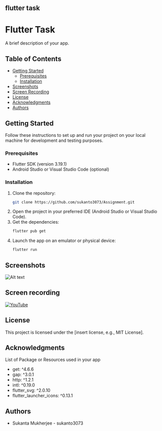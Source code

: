 
## flutter task

# Flutter Task

A brief description of your app.

## Table of Contents

- [Getting Started](#getting-started)
  - [Prerequisites](#prerequisites)
  - [Installation](#installation)
- [Screenshots](#screenshots)
- [Screen Recording](#screen-recordings)
- [License](#license)
- [Acknowledgments](#acknowledgments)
- [Authors](#authors)

## Getting Started

Follow these instructions to set up and run your project on your local machine for development and testing purposes.

### Prerequisites

- Flutter SDK (version 3.19.1)
- Android Studio or Visual Studio Code (optional)

### Installation

1. Clone the repository:
    ```sh
    git clone https://github.com/sukanto3073/Assignment.git
    ```
2. Open the project in your preferred IDE (Android Studio or Visual Studio Code).
3. Get the dependencies:
    ```sh
    flutter pub get
    ```
4. Launch the app on an emulator or physical device:
    ```sh
    flutter run
    ```



## Screenshots
![Alt text](https://www2.online-converting.com/upload/api_a18dbf9d19/result.jpg)

## Screen recording
[![YouTube](http://i.ytimg.com/vi/Pjk4LvSoFR8/hqdefault.jpg)](https://www.youtube.com/watch?v=Pjk4LvSoFR8)


## License

This project is licensed under the [insert license, e.g., MIT License].

## Acknowledgments

List of Package or Resources used in your app

- get: ^4.6.6
- gap: ^3.0.1
- http: ^1.2.1
- intl: ^0.19.0
- flutter_svg: ^2.0.10
- flutter_launcher_icons: ^0.13.1

## Authors

- Sukanta Mukherjee - sukanto3073
